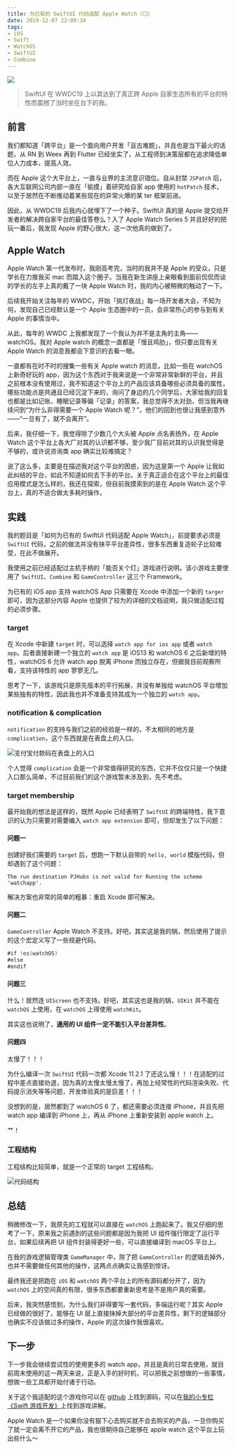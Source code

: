 ```yaml
---
title: 为已有的 SwiftUI 代码适配 Apple Watch（〇）
date: 2019-12-07 22:09:34
tags:
- iOS
- Swift
- WatchOS
- SwiftUI
- Combine
---
```


![](https://i.loli.net/2019/12/08/2SwpGhrAkTCLmZv.png)

> SwiftUI 在 WWDC19 上以其达到了真正跨 Apple 自家生态所有的平台的特性而震撼了当时坐在台下的我。

## 前言
我们都知道「跨平台」是一个面向用户开发「亘古难题」，并且也是当下最火的话题，从 RN 到 Weex 再到 Flutter 已经坐实了，从工程师到决策层都在追求降低单位人力成本，提高人效。

而在 Apple 这个大平台上，一直与业界的主流意识错位。自从封禁 `JSPatch` 后，各大互联网公司内部一直在「偷摸」着研究给自家 app 使用的 `hotPatch` 技术，以至于居然在不断推动着某些现在的异常火爆的某 ter 框架前进。

因此，从 WWDC19 后我内心就埋下了一个种子。SwiftUI 真的是 Apple 提交给开发者的解决跨自家平台的最佳答卷么？入了 Apple Watch Series 5 并且好好的把玩一番后，我发现 Apple 的野心很大，这一次他真的做到了。
 
## Apple Watch 
Apple Watch 第一代发布时，我刚高考完，当时的我并不是 Apple 的受众，只是学长在力推我买 mac 而踏入这个圈子。当我在新生讲座上亲眼看到面前侃侃而谈的学长的左手上真的戴了一块 Apple Watch 时，我的内心被稍微的触动了一下。

后续我开始关注每年的 WWDC，开始「挑灯夜战」每一场开发者大会，不知为何，发现自己已经默认是一个 Apple 生态圈中的一员，会非常热心的参与到有关 Apple 的事情当中。

从此，每年的 WWDC 上我都发现了一个我认为并不是主角的主角——watchOS。我对 Apple watch 的概念一直都是「慢且鸡肋」，但只要出现有关 Apple Watch 的消息我都会下意识的去看一眼。

一直都有在时不时的搜集一些有关 Apple watch 的消息，比如一些在 watchOS 上新奇好玩的 app，因为这个东西对于我来说是一个非常非常新鲜的平台，并且之前根本没有使用过，我不知道这个平台上的产品应该具备哪些必须具备的属性，哪些功能点是共通且已经沉淀下来的，询问了身边的几个同学后，大家给我的回复也都是比如记账、睡眠记录等偏「记录」的答案，我总觉得不太对劲，但当我再继续问到“为什么非得需要一个 Apple Watch 呢？”，他们的回到也很让我感到意外——“一旦有了，就不会离开”。

后来，我仔细一下，我觉得除了少数几个大头被 Apple 点名表扬外，在 Apple Watch 这个平台上各大厂对其的认识都不够，至少我厂目前对其的认识我觉得是不够的，或许说咨询类 app 确实比较难搞定？

说了这么多，主要是在描述我对这个平台的困惑，因为这是第一个 Apple 让我如此纠结的平台，如此不知道如何去下手的平台。关于真正适合在这个平台上的最佳应用模式是怎么样的，我还在探索，但目前我摸索到的是在 Apple Watch 这个平台上，真的不适合做太多耗时操作。

## 实践
我的题目是「如何为已有的 SwiftUI 代码适配 Apple Watch」，前提要求必须是 `SwiftUI` 代码，之前的做法并没有抹平平台差异性，很多东西重复造轮子比较难受，在此不做展开。

我使用之前已经适配过主机手柄的「能否关个灯」游戏进行说明。该小游戏主要使用了 `SwiftUI`、`Combine` 和 `GameController` 这三个 Framework。

为已有的 iOS app 支持 watchOS App 只需要在 Xcode 中添加一个新的 `targer` 即可，因为这部分内容 Apple 也提供了较为的详细的文档说明，我只做适配过程的必须步骤。

### target
在 Xcode 中新建 `target` 时，可以选择 `watch app for ios app` 或者 `watch app`。后者直接新建一个独立的 `watch app` 是 iOS13 和 watchOS 6 之后新增的特性，watchOS 6 允许 watch app 脱离 iPhone 而独立存在，但据我目前观察所看，支持该特性的 app 寥寥无几。

思考了一下，该游戏只是原先版本的平行拓展，并没有单独给 watchOS 平台增加某些独有的特性，因此我也并不准备支持其成为一个独立的 `watch app`。

### notification & complication
`notification` 的支持与我们之前的经验是一样的，不太相同的地方是 `complication`，这个东西就是在表盘上的入口。

![支付宝付款码在表盘上的入口](https://i.loli.net/2019/12/08/ZFtWgMDAU9HNmdQ.png)

个人觉得 `complication` 会是一个非常值得研究的东西，它并不仅仅只是一个快捷入口那么简单，不过目前我们的这个游戏暂未涉及到，先不考虑。

### target membership
最开始我的想法是这样的，既然 Apple 已经表明了 `SwiftUI` 的跨端特性，我下意识的认为只需要对需要编入 `watch app extension` 即可，但却发生了以下问题：

#### 问题一
创建好我们需要的 `target` 后，想跑一下默认自带的 `hello, world` 模版代码，但却遇到了这个问题：

`The run destination PJHubs is not valid for Running the scheme 'watchapp'.`

解决方案也非常的简单的粗暴：重启 Xcode 即可解决。

#### 问题二
`GameController` Apple Watch 不支持。好吧，其实这是我的锅，然后使用了提示的这个宏定义写了一些规避代码。

```swift
#if !os(watchOS)
#else
#endif
```

#### 问题三
什么！居然连 `UIScreen` 也不支持。好吧，其实这也是我的锅，`UIKit` 并不能在 `watchOS` 上使用，在 `watchOS` 上得使用 `watchKit`。

其实这也说明了，**通用的 UI 组件一定不能引入平台差异性**。

#### 问题四
太慢了！！！

为什么编译一次 `SwiftUI` 代码一次都 Xcode 11.2.1 了还这么慢！！！在适配的过程中差点直接劝退，因为真的太慢太慢太慢了，再加上经常性的代码渲染失败、代码提示消失等等问题，开发体验真的是巨差！！！

没想到的是，居然都到了 watchOS 6 了，都还需要必须连接 iPhone，并且先把 watch app 编译到 iPhone 上，再从 iPhone 上重新安装到 apple watch 上。

艹！

### 工程结构
工程结构比较简单，就是一个正常的 target 工程结构。

![代码结构](https://i.loli.net/2019/12/08/X2RBDo41irf5yHY.png)

## 总结
稍微修改一下，我原先的工程就可以直接在 `watchOS` 上跑起来了。我又仔细的思考了一下，原来我之前遇到的这些问题都是因为我把 UI 组件强行限定了运行平台，如果后续再把 UI 组件封装得更好一些，可以直接编译到 macOS 平台上。

在我的游戏逻辑管理类 `GameManager` 中，除了把 `GameController` 的逻辑去掉外，也并不需要做任何其他的操作，这两点点确实让我感到惊讶。

最终我还是把跑在 `iOS` 和 `watchOS` 两个平台上的所有源码都分开了，因为 `watchOS` 上的空间真的有限，很多东西都要重新思考是不是用户真的需要。

后来，我突然感悟到，为什么我们非得要写一套代码，多端运行呢？其实 Apple 已经做的很好了，能够在 UI 层上直接抹掉大部分的平台差异性，剩下的逻辑部分也确实不应该做过多的操作，Apple 的这次操作我很喜欢。

## 下一步
下一步我会继续尝试性的使用更多的 watch app，并且是真的日常去使用，就目前周末使用的这一两天来说，正是入手的好时机，可以把我之前想做的一些事情，想做一些工具都开始付诸于行动。

关于这个我适配的这个游戏你可以在 [github](https://github.com/windstormeye/SwiftGame) 上找到源码，可以在[我的小专栏《Swift 游戏开发》](https://xiaozhuanlan.com/pjhubs-swift-game)上找到游戏讲解。

Apple Watch 是一个如果你没有狠下心去购买就不会去购买的产品，一旦你购买了就一定会离不开它的产品，我也很期待自己能够在 apple watch 这个平台上玩出些什么～